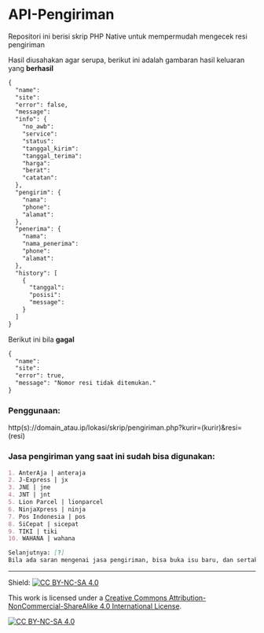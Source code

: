 # API-Pengiriman
Repositori ini berisi skrip PHP Native untuk mempermudah mengecek resi pengiriman

Hasil diusahakan agar serupa, berikut ini adalah gambaran hasil keluaran yang <b>berhasil</b>

````markdown
{
  "name":
  "site":
  "error": false,
  "message":
  "info": {
    "no_awb":
    "service":
    "status":
    "tanggal_kirim":
    "tanggal_terima":
    "harga":
    "berat":
    "catatan":
  },
  "pengirim": {
    "nama":
    "phone":
    "alamat":
  },
  "penerima": {
    "nama":
    "nama_penerima":
    "phone":
    "alamat":
  },
  "history": [
    {
      "tanggal":
      "posisi":
      "message":
    }
  ]
}
````

Berikut ini bila <b>gagal</b>

````markdown
{
  "name":
  "site":
  "error": true,
  "message": "Nomor resi tidak ditemukan."
}
````

<h3>Penggunaan:</h3>
http(s)://domain_atau.ip/lokasi/skrip/pengiriman.php?kurir=(kurir)&resi=(resi)

<h3>Jasa pengiriman yang saat ini sudah bisa digunakan:</h3>

````markdown
1. AnterAja | anteraja
2. J-Express | jx
3. JNE | jne
4. JNT | jnt
5. Lion Parcel | lionparcel
6. NinjaXpress | ninja
7. Pos Indonesia | pos
8. SiCepat | sicepat
9. TIKI | tiki
10. WAHANA | wahana

Selanjutnya: [?]
Bila ada saran mengenai jasa pengiriman, bisa buka isu baru, dan sertakan tautan API yang bisa diambil dan metode yang digunakan :)
````

<hr>

Shield: [![CC BY-NC-SA 4.0][cc-by-nc-sa-shield]][cc-by-nc-sa]

This work is licensed under a
[Creative Commons Attribution-NonCommercial-ShareAlike 4.0 International License][cc-by-nc-sa].

[![CC BY-NC-SA 4.0][cc-by-nc-sa-image]][cc-by-nc-sa]

[cc-by-nc-sa]: http://creativecommons.org/licenses/by-nc-sa/4.0/
[cc-by-nc-sa-image]: https://licensebuttons.net/l/by-nc-sa/4.0/88x31.png
[cc-by-nc-sa-shield]: https://img.shields.io/badge/License-CC%20BY--NC--SA%204.0-lightgrey.svg
